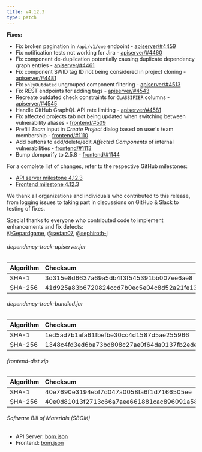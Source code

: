 ```yaml
---
title: v4.12.3
type: patch
---
```


**Fixes:**

* Fix broken pagination in `/api/v1/cwe` endpoint - [apiserver/#4459]
* Fix notification tests not working for Jira - [apiserver/#4460]
* Fix component de-duplication potentially causing duplicate dependency graph entries - [apiserver/#4461]
* Fix component SWID tag ID not being considered in project cloning - [apiserver/#4481]
* Fix `onlyOutdated` ungrouped component filtering - [apiserver/#4513]
* Fix REST endpoints for adding tags - [apiserver/#4543]
* Recreate outdated check constraints for `CLASSIFIER` columns - [apiserver/#4545]
* Handle GitHub GraphQL API rate limiting - [apiserver/#4581]
* Fix affected projects tab not being updated when switching between vulnerability aliases - [frontend/#509]
* Prefill *Team* input in *Create Project* dialog based on user's team membership - [frontend/#1110]
* Add buttons to add/delete/edit *Affected Components* of internal vulnerabilities - [frontend/#1113]
* Bump dompurify to 2.5.8 - [frontend/#1144]

For a complete list of changes, refer to the respective GitHub milestones:

* [API server milestone 4.12.3](https://github.com/DependencyTrack/dependency-track/milestone/47?closed=1)
* [Frontend milestone 4.12.3](https://github.com/DependencyTrack/frontend/milestone/32?closed=1)

We thank all organizations and individuals who contributed to this release, from logging issues to taking part in discussions on GitHub & Slack to testing of fixes.

Special thanks to everyone who contributed code to implement enhancements and fix defects:  
[@Gepardgame], [@sedan07], [@sephiroth-j]

###### dependency-track-apiserver.jar

| Algorithm | Checksum |
|:----------|:---------|
| SHA-1     | 3d315e8d6637a69a5db4f3f545391bb007ee6ae8         |
| SHA-256   | 41d925a83b6720824ccd7b0ec5e04c8d52a21fe138418256abef191ac6f99dbc         |

###### dependency-track-bundled.jar

| Algorithm | Checksum |
|:----------|:---------|
| SHA-1     | 1ed5ad7b1afa61fbefbe30cc4d1587d5ae255966         |
| SHA-256   | 1348c4fd3ed6ba73bd808c27ae0f64da0137fb2edeeb494f93852e75d53d821a         |

###### frontend-dist.zip

| Algorithm | Checksum                                                         |
|:----------|:-----------------------------------------------------------------|
| SHA-1     | 40e7690e3194ebf7d047a0058fa6f1d7166505ee                         |
| SHA-256   | 40e0d81013f2713c66a7aee661881cac896091a58520c7a020f0515e9c347694 |

###### Software Bill of Materials (SBOM)

* API Server: [bom.json](https://github.com/DependencyTrack/dependency-track/releases/download/4.12.3/bom.json)
* Frontend: [bom.json](https://github.com/DependencyTrack/frontend/releases/download/4.12.3/bom.json)

[apiserver/#4459]: https://github.com/DependencyTrack/dependency-track/pull/4459
[apiserver/#4460]: https://github.com/DependencyTrack/dependency-track/pull/4460
[apiserver/#4461]: https://github.com/DependencyTrack/dependency-track/pull/4461
[apiserver/#4481]: https://github.com/DependencyTrack/dependency-track/pull/4481
[apiserver/#4513]: https://github.com/DependencyTrack/dependency-track/pull/4513
[apiserver/#4543]: https://github.com/DependencyTrack/dependency-track/pull/4543
[apiserver/#4545]: https://github.com/DependencyTrack/dependency-track/pull/4545
[apiserver/#4581]: https://github.com/DependencyTrack/dependency-track/pull/4581

[frontend/#509]: https://github.com/DependencyTrack/frontend/pull/509
[frontend/#1110]: https://github.com/DependencyTrack/frontend/pull/1110
[frontend/#1113]: https://github.com/DependencyTrack/frontend/pull/1113
[frontend/#1144]: https://github.com/DependencyTrack/frontend/pull/1144

[@Gepardgame]: https://github.com/Gepardgame
[@sedan07]: https://github.com/sedan07
[@sephiroth-j]: https://github.com/sephiroth-j
